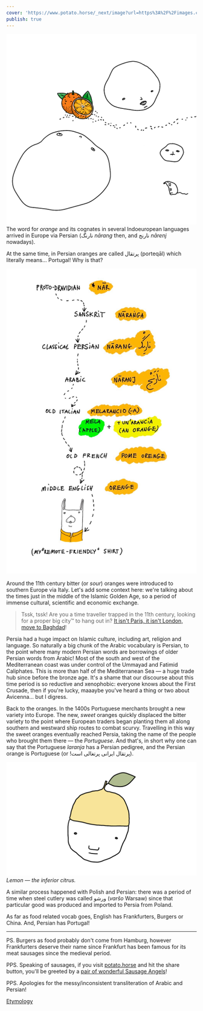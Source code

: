 ```yaml
---
cover: 'https://www.potato.horse/_next/image?url=https%3A%2F%2Fimages.ctfassets.net%2Fhyylafu4fjks%2F6OiVarOnM3HteOW36FtTPV%2F58dce3b9806f6e32eb0a4d54ed0d7129%2Forange-crime-scene.webp&w=2048&q=75'
publish: true
---
```

![two oranges and a line of ants, three concerned stones looking at the oranges, and following the ants with curiosity, a sad lonely mouse sitting in the corner, unnoticed](orange-crime-scene.webp)
The word for *orange* and its cognates in several Indoeuropean languages arrived in Europe via Persian (نارنگ‎ *nārang* then, and نارنج *nārenj* nowadays).

At the same time, in Persian oranges are called پرتقال (porteqāl) which literally means... Portugal! Why is that?

![Proto-Dravidian \*nār → (Sanskrit) nāraṅga → early modern Persian نارنگ‎ (nārang) → Arabic نَارَنْج‎ (nāranj) → Old Italian melarancio, melarancia (mela (“apple”) and un'arancia (“an orange”)) →  Old French pome orenge →  Middle English orenge](orange-etymology.jpg)


Around the 11th century bitter (or *sour*) oranges were introduced to southern Europe via Italy. Let's add some context here: we're talking about the times just in the middle of the Islamic Golden Age, so a period of immense cultural, scientific and economic exchange. 

> Tssk, tssk! Are you a time traveller trapped in the 11th century, looking for a proper big city™ to hang out in? [It isn't Paris, it isn't London, move to Baghdad](https://www.youtube.com/watch?v=9PnOG67flRA)!

Persia had a huge impact on Islamic culture, including art, religion and language. So naturally a big chunk of the Arabic vocabulary is Persian, to the point where many modern Persian words are borrowings of older Persian words from Arabic! Most of the south and west of the Mediterranean coast was under control of the Ummayad and Fatimid Caliphates. This is more than half of the Mediterranean Sea — a huge trade hub since before the bronze age. It's a shame that our discourse about this time period is so reductive and xenophobic: everyone knows about the First Crusade, then if you're lucky, maaaybe you've heard a thing or two about Avicenna... but I digress.

Back to the oranges. In the 1400s Portuguese merchants brought a new variety into Europe. The new, *sweet* oranges quickly displaced the bitter variety to the point where European traders began planting them all along southern and westward ship routes to combat scurvy. Travelling in this way the sweet oranges eventually reached Persia, taking the name of the people who brought them there — the *Portuguese*. And that's, in short why one can say that the Portuguese *laranja* has a Persian pedigree, and the Persian orange is Portuguese (or !پرتقال ایرانی پرتغالی است).

![a face, wearing a lemon shaped and coloured hat](orange-impostor-lemon.webp)
*Lemon — the inferior citrus.*

A similar process happened with Polish and Persian: there was a period of time when steel cutlery was called ورشو (*varšo* Warsaw) since that particular good was produced and imported to Persia from Poland.

As far as food related vocab goes, English has Frankfurters, Burgers or China. And, Persian has Portugal!

---

PS. Burgers as food probably don't come from Hamburg, however Frankfurters deserve their name since Frankfurt has been famous for its meat sausages since the medieval period.

PPS. Speaking of sausages, if you visit [potato.horse](https://potato.horse) and hit the share button, you'll be greeted by a [pair of wonderful Sausage Angels](https://www.potato.horse/p/7dKwDiVdUXLvsTUIjGEmxD)!

PPS. Apologies for the messy/inconsistent transliteration of Arabic and Persian!

[Etymology](<../Etymology>)
